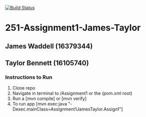 [![Build Status](https://travis-ci.com/Twolar/251-Assignment1-James-Taylor.svg?token=BkeWHsxqq554WZbYApwz&branch=master)](https://travis-ci.com/Twolar/251-Assignment1-James-Taylor)

# 251-Assignment1-James-Taylor

## James Waddell (16379344)
## Taylor Bennett (16105740)

### Instructions to Run
1. Clone repo
2. Navigate in terminal to /Assignment1 or the (pom.xml root)
3. Run a [mvn compile] or [mvn verify]
4. To run app [mvn exec:java "-Dexec.mainClass=Assignment1JamesTaylor.Assign1"]
